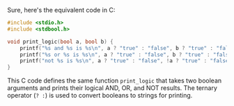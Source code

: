  Sure, here's the equivalent code in C:

```c
#include <stdio.h>
#include <stdbool.h>

void print_logic(bool a, bool b) {
    printf("%s and %s is %s\n", a ? "true" : "false", b ? "true" : "false", a && b ? "true" : "false");
    printf("%s or %s is %s\n", a ? "true" : "false", b ? "true" : "false", a || b ? "true" : "false");
    printf("not %s is %s\n", a ? "true" : "false", !a ? "true" : "false");
}
```

This C code defines the same function `print_logic` that takes two boolean arguments and prints their logical AND, OR, and NOT results. The ternary operator (`? :`) is used to convert booleans to strings for printing.
